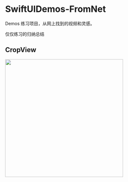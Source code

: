 # SwiftUIDemos-FromNet
Demos
练习项目，从网上找到的视频和灵感。

仅仅练习的归纳总结
## CropView

<img align="left" src="PreView/Preview-crop.gif" width="380">
